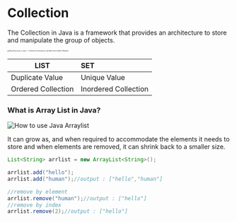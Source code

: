 # Collection

The Collection in Java is a framework that provides an architecture to store and manipulate the group of objects. 



<img src="https://miro.medium.com/max/5492/1*xppdneMo3fdisX-T8sEvbQ.png" alt="Data Structures in Java — Collections Framework | by Betül İrem Sedef |  Medium" style="zoom: 25%;" />

| LIST               | SET                  |
| ------------------ | :------------------- |
| Duplicate Value    | Unique Value         |
| Ordered Collection | Inordered Collection |



### **What is Array List in Java?**



![How to use Java Arraylist](https://www.guru99.com/images/Array_list.png)

It can grow as, and when required to accommodate the elements it needs to store and when elements are removed, it can shrink back to a smaller size.

```java
List<String> arrlist = new ArrayList<String>();

arrlist.add("hello");
arrlist.add("human");//output : ["hello","human"]

//remove by element
arrlist.remove("human");//output : ["hello"]
//remove by index
arrlist.remove(2);//output : ["hello"]
```


